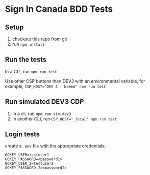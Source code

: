 
# Sign In Canada BDD Tests

## Setup

1. checkout this repo from git
2. run `npm install`

## Run the tests

In a CLI, run `npm run test`

Use other CSP buttons than DEV3 with an environmental variable, for example, `CSP_HOST="DEV 4 - Naeem" npm run test`

## Run simulated DEV3 CDP

1. In a cli, run `npm run sim-dev3`
2. In another CLI, run `CSP_HOST="_local" npm run test`

## Login tests

create a `.env` file with the appropriate credentials;

```
GCKEY_USER=testuser1
GCKEY_PASSWORD=<password1>
GCKEY_USER_2=testuser2
GCKEY_PASSWORD_2=<password2>
```


